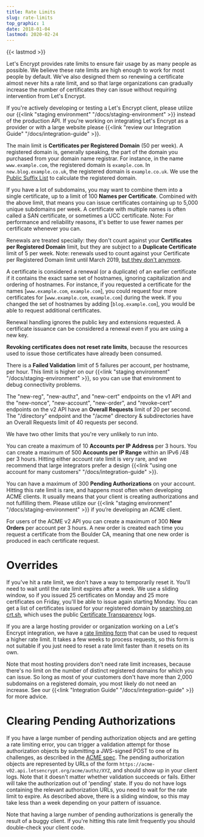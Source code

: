 ```yaml
---
title: Rate Limits
slug: rate-limits
top_graphic: 1
date: 2018-01-04
lastmod: 2020-02-24
---
```


{{< lastmod >}}

Let's Encrypt provides rate limits to ensure fair usage by as
many people as possible. We believe these rate limits are high enough to work
for most people by default. We've also designed them so renewing a
certificate almost never hits a rate limit, and so that large
organizations can gradually increase the number of certificates they can issue
without requiring intervention from Let's Encrypt.

If you're actively developing or testing a Let's Encrypt client, please utilize
our {{<link "staging environment" "/docs/staging-environment" >}} instead of the production API.
If you're working on integrating Let's Encrypt as a provider or with a large
website please {{<link "review our Integration Guide" "/docs/integration-guide" >}}.

The main limit is <a id="certificates-per-registered-domain"></a>**Certificates per Registered Domain** (50 per week). A
registered domain is, generally speaking, the part of the domain you purchased
from your domain name registrar. For instance, in the name `www.example.com`,
the registered domain is `example.com`. In `new.blog.example.co.uk`,
the registered domain is `example.co.uk`. We use the
[Public Suffix List](https://publicsuffix.org) to calculate the registered
domain.

If you have a lot of subdomains, you may want to combine them into a single
certificate, up to a limit of 100 <a id="names-per-certificate"></a>**Names per Certificate**. Combined with the
above limit, that means you can issue certificates containing up to 5,000 unique
subdomains per week. A certificate with multiple names is often called a SAN
certificate, or sometimes a UCC certificate. Note: For performance and
reliability reasons, it's better to use fewer names per certificate whenever you
can.

Renewals are treated specially: they don't count against your **Certificates per
Registered Domain** limit, but they are subject to a **Duplicate Certificate**
limit of 5 per week. Note: renewals used to count against your Certificate per
Registered Domain limit until March 2019, [but they don't
anymore](https://community.letsencrypt.org/t/rate-limits-fixing-certs-per-name-rate-limit-order-of-operations-gotcha/88189).

A certificate is considered a renewal (or a duplicate) of an earlier certificate if it contains
the exact same set of hostnames, ignoring capitalization and ordering of
hostnames.  For instance, if you requested a certificate for the names
[`www.example.com`, `example.com`], you could request four more certificates for
[`www.example.com`, `example.com`] during the week. If you changed the set of hostnames
by adding [`blog.example.com`], you would be able to request additional
certificates.

Renewal handling ignores the public key and extensions requested. A certificate issuance
can be considered a renewal even if you are using a new key.

**Revoking certificates does not reset rate limits**, because the resources used to
issue those certificates have already been consumed.

There is a <a id="failed-validations"></a>**Failed Validation** limit of 5 failures
per account, per hostname, per hour. This limit is higher on our
{{<link "staging environment" "/docs/staging-environment" >}}, so you
can use that environment to debug connectivity problems.

The "new-reg", "new-authz", and "new-cert" endpoints on the v1 API and the "new-nonce", "new-account", "new-order", and "revoke-cert" endpoints on the v2 API have an <a
id="overall-requests"></a>**Overall
Requests** limit of 20 per second. The "/directory" endpoint and the "/acme" 
directory & subdirectories have an Overall Requests limit of 40 requests per second.

We have two other limits that you're very unlikely to run into.

You can create a maximum of 10 <a id="accounts-per-ip-address"></a>**Accounts per IP Address** per 3 hours. You can
create a maximum of 500 **Accounts per IP Range** within an IPv6 /48 per
3 hours. Hitting either account rate limit is very rare, and we recommend that
large integrators prefer a design {{<link "using one account for many customers" "/docs/integration-guide" >}}.

You can have a maximum of 300 <a id="pending-authorizations"></a>**Pending Authorizations** on your account. Hitting
this rate limit is rare, and happens most often when developing ACME clients. It
usually means that your client is creating authorizations and not fulfilling them.
Please utilize our {{<link "staging environment" "/docs/staging-environment" >}} if you’re
developing an ACME client.

For users of the ACME v2 API you can create a maximum of 300 <a
id="new-orders"></a>**New Orders** per account per 3 hours. A new order is created each time you request a certificate from the Boulder CA, meaning that one new order is produced in each certificate request.

# <a id="overrides"></a>Overrides

If you've hit a rate limit, we don't have a way to temporarily reset it. You'll
need to wait until the rate limit expires after a week. We use a sliding window,
so if you issued 25 certificates on Monday and 25 more certificates on Friday,
you'll be able to issue again starting Monday. You can get a list of certificates
issued for your registered domain by [searching on crt.sh](https://crt.sh), which
uses the public [Certificate Transparency](https://www.certificate-transparency.org)
logs.

If you are a large hosting provider or organization working on a Let's Encrypt
integration, we have a [rate limiting
form](https://goo.gl/forms/plqRgFVnZbdGhE9n1)
that can be used to request a higher rate limit. It takes a few weeks to process
requests, so this form is not suitable if you just need to reset a rate limit
faster than it resets on its own.

Note that most hosting providers don't need rate limit increases, because
there's no limit on the number of distinct registered domains for which you can issue.
So long as most of your customers don't have more than 2,000 subdomains on a
registered domain, you most likely do not need an increase. See our {{<link "Integration Guide" "/docs/integration-guide" >}} for more advice.

# <a id="clearing-pending"></a>Clearing Pending Authorizations

If you have a large number of pending authorization objects and are getting a
rate limiting error, you can trigger a validation attempt for those
authorization objects by submitting a JWS-signed POST to one of its challenges, as
described in the
[ACME spec](https://tools.ietf.org/html/rfc8555#section-7.5.1).
The pending authorization objects are represented by URLs of the form
`https://acme-v02.api.letsencrypt.org/acme/authz/XYZ`, and should show up in your
client logs. Note that it doesn't matter whether validation succeeds or fails.
Either will take the authorization out of 'pending' state. If you do not
have logs containing the relevant authorization URLs, you need to wait for the
rate limit to expire. As described above, there is a sliding window, so this may
take less than a week depending on your pattern of issuance.

Note that having a large number of pending authorizations is generally the
result of a buggy client. If you're hitting this rate limit frequently you
should double-check your client code.
